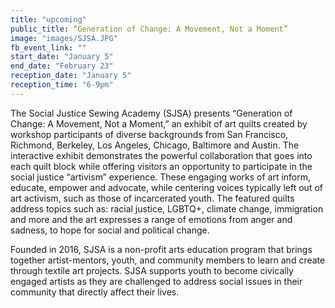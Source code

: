 ```yaml
---
title: "upcoming"
public_title: “Generation of Change: A Movement, Not a Moment”
image: "images/SJSA.JPG"
fb_event_link: ""
start_date: "January 5"
end_date: "February 23"
reception_date: "January 5"
reception_time: "6-9pm"
---
```

The Social Justice Sewing Academy (SJSA) presents “Generation of Change: A Movement, Not a Moment,” an exhibit of art quilts created by workshop participants of diverse backgrounds from San Francisco, Richmond, Berkeley, Los Angeles, Chicago, Baltimore and Austin. The interactive exhibit demonstrates the powerful collaboration that goes into each quilt block while offering visitors an opportunity to participate in the social justice “artivism” experience. These engaging works of art inform, educate, empower and advocate, while centering voices typically left out of art activism, such as those of incarcerated youth. The featured quilts address topics such as: racial justice, LGBTQ+, climate change, immigration and more and the art expresses a range of emotions from anger and sadness, to hope for social and political change.

Founded in 2016, SJSA is a non-profit arts education program that brings together artist-mentors, youth, and community members to learn and create through textile art projects. SJSA supports youth to become civically engaged artists as they are challenged to address social issues in their community that directly affect their lives.

